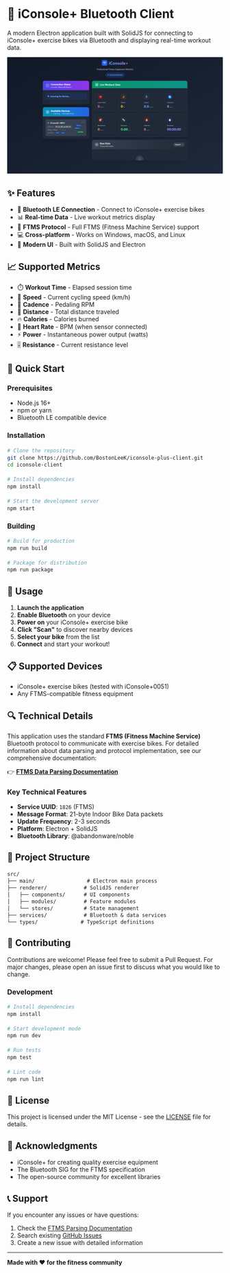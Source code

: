 # 🚴 iConsole+ Bluetooth Client

A modern Electron application built with SolidJS for connecting to iConsole+ exercise bikes via Bluetooth and displaying real-time workout data.

![iConsole+ Client Screenshot](screen.png)

## ✨ Features

- 🔗 **Bluetooth LE Connection** - Connect to iConsole+ exercise bikes
- 📊 **Real-time Data** - Live workout metrics display
- 🎯 **FTMS Protocol** - Full FTMS (Fitness Machine Service) support
- 💻 **Cross-platform** - Works on Windows, macOS, and Linux
- 🎨 **Modern UI** - Built with SolidJS and Electron

## 📈 Supported Metrics

- ⏱️ **Workout Time** - Elapsed session time
- 🚴 **Speed** - Current cycling speed (km/h)
- 🔄 **Cadence** - Pedaling RPM
- 📏 **Distance** - Total distance traveled
- 🔥 **Calories** - Calories burned
- 💓 **Heart Rate** - BPM (when sensor connected)
- ⚡ **Power** - Instantaneous power output (watts)
- 🎚️ **Resistance** - Current resistance level

## 🚀 Quick Start

### Prerequisites

- Node.js 16+
- npm or yarn
- Bluetooth LE compatible device

### Installation

```bash
# Clone the repository
git clone https://github.com/BostonLeeK/iconsole-plus-client.git
cd iconsole-client

# Install dependencies
npm install

# Start the development server
npm start
```

### Building

```bash
# Build for production
npm run build

# Package for distribution
npm run package
```

## 🔧 Usage

1. **Launch the application**
2. **Enable Bluetooth** on your device
3. **Power on** your iConsole+ exercise bike
4. **Click "Scan"** to discover nearby devices
5. **Select your bike** from the list
6. **Connect** and start your workout!

## 📋 Supported Devices

- iConsole+ exercise bikes (tested with iConsole+0051)
- Any FTMS-compatible fitness equipment

## 🔍 Technical Details

This application uses the standard **FTMS (Fitness Machine Service)** Bluetooth protocol to communicate with exercise bikes. For detailed information about data parsing and protocol implementation, see our comprehensive documentation:

👉 **[FTMS Data Parsing Documentation](./FTMS_PARSING.md)**

### Key Technical Features

- **Service UUID**: `1826` (FTMS)
- **Message Format**: 21-byte Indoor Bike Data packets
- **Update Frequency**: 2-3 seconds
- **Platform**: Electron + SolidJS
- **Bluetooth Library**: @abandonware/noble

## 📁 Project Structure

```
src/
├── main/                 # Electron main process
├── renderer/            # SolidJS renderer
│   ├── components/      # UI components
│   ├── modules/         # Feature modules
│   └── stores/          # State management
├── services/            # Bluetooth & data services
└── types/              # TypeScript definitions
```

## 🤝 Contributing

Contributions are welcome! Please feel free to submit a Pull Request. For major changes, please open an issue first to discuss what you would like to change.

### Development

```bash
# Install dependencies
npm install

# Start development mode
npm run dev

# Run tests
npm test

# Lint code
npm run lint
```

## 📝 License

This project is licensed under the MIT License - see the [LICENSE](LICENSE) file for details.

## 🙏 Acknowledgments

- iConsole+ for creating quality exercise equipment
- The Bluetooth SIG for the FTMS specification
- The open-source community for excellent libraries

## 📞 Support

If you encounter any issues or have questions:

1. Check the [FTMS Parsing Documentation](./FTMS_PARSING.md)
2. Search existing [GitHub Issues](https://github.com/BostonLeeK/iconsole-plus-client/issues)
3. Create a new issue with detailed information

---

**Made with ❤️ for the fitness community**
